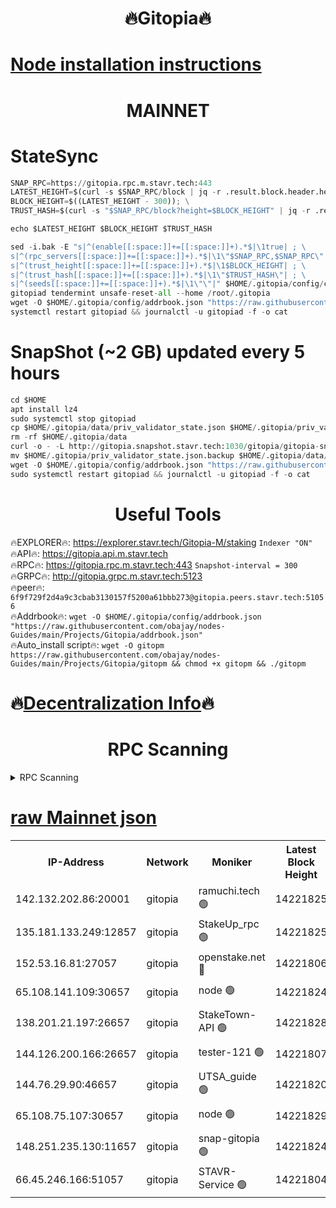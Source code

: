 <h1 align="center"> 🔥Gitopia🔥</h1>

[Node installation instructions](https://github.com/obajay/nodes-Guides/tree/main/Projects/Gitopia)
=

<h1 align="center"> MAINNET</h1>

# StateSync
```python
SNAP_RPC=https://gitopia.rpc.m.stavr.tech:443
LATEST_HEIGHT=$(curl -s $SNAP_RPC/block | jq -r .result.block.header.height); \
BLOCK_HEIGHT=$((LATEST_HEIGHT - 300)); \
TRUST_HASH=$(curl -s "$SNAP_RPC/block?height=$BLOCK_HEIGHT" | jq -r .result.block_id.hash)

echo $LATEST_HEIGHT $BLOCK_HEIGHT $TRUST_HASH

sed -i.bak -E "s|^(enable[[:space:]]+=[[:space:]]+).*$|\1true| ; \
s|^(rpc_servers[[:space:]]+=[[:space:]]+).*$|\1\"$SNAP_RPC,$SNAP_RPC\"| ; \
s|^(trust_height[[:space:]]+=[[:space:]]+).*$|\1$BLOCK_HEIGHT| ; \
s|^(trust_hash[[:space:]]+=[[:space:]]+).*$|\1\"$TRUST_HASH\"| ; \
s|^(seeds[[:space:]]+=[[:space:]]+).*$|\1\"\"|" $HOME/.gitopia/config/config.toml
gitopiad tendermint unsafe-reset-all --home /root/.gitopia
wget -O $HOME/.gitopia/config/addrbook.json "https://raw.githubusercontent.com/obajay/nodes-Guides/main/Projects/Gitopia/addrbook.json"
systemctl restart gitopiad && journalctl -u gitopiad -f -o cat
```
# SnapShot (~2 GB) updated every 5 hours
```python
cd $HOME
apt install lz4
sudo systemctl stop gitopiad
cp $HOME/.gitopia/data/priv_validator_state.json $HOME/.gitopia/priv_validator_state.json.backup
rm -rf $HOME/.gitopia/data
curl -o - -L http://gitopia.snapshot.stavr.tech:1030/gitopia/gitopia-snap.tar.lz4 | lz4 -c -d - | tar -x -C $HOME/.gitopia --strip-components 2
mv $HOME/.gitopia/priv_validator_state.json.backup $HOME/.gitopia/data/priv_validator_state.json
wget -O $HOME/.gitopia/config/addrbook.json "https://raw.githubusercontent.com/obajay/nodes-Guides/main/Projects/Gitopia/addrbook.json"
sudo systemctl restart gitopiad && journalctl -u gitopiad -f -o cat
```
 <h1 align="center"> Useful Tools</h1>

🔥EXPLORER🔥:      https://explorer.stavr.tech/Gitopia-M/staking  `Indexer "ON"` \
🔥API🔥: 			 		 https://gitopia.api.m.stavr.tech \
🔥RPC🔥:           https://gitopia.rpc.m.stavr.tech:443              `Snapshot-interval = 300` \
🔥GRPC🔥:          http://gitopia.grpc.m.stavr.tech:5123 \
🔥peer🔥:					 `6f9f729f2d4a9c3cbab3130157f5200a61bbb273@gitopia.peers.stavr.tech:51056` \
🔥Addrbook🔥:    ```wget -O $HOME/.gitopia/config/addrbook.json "https://raw.githubusercontent.com/obajay/nodes-Guides/main/Projects/Gitopia/addrbook.json"``` \
🔥Auto_install script🔥: ```wget -O gitopm https://raw.githubusercontent.com/obajay/nodes-Guides/main/Projects/Gitopia/gitopm && chmod +x gitopm && ./gitopm```

🔥[Decentralization Info](https://github.com/obajay/StateSync-snapshots/tree/main/Projects/Gitopia/Decentralization)🔥
=

<h1 align="center"> RPC Scanning</h1>

<details>
<summary>RPC Scanning</summary>

<h2 align="center"> We scan nodes in real time every 4 hours. And we provide the final result of RPC endpoints.
We cannot influence the operation of these nodes in any way. </h2>


```python
If Voting Power is higher than 0 --> then the Node is a validator of the network and may be subject to attack and be a potential threat to the chain.
```
```python
We marked such validators with a red symbol
```

</details>

[raw Mainnet json](https://rpc-check.gitopm.stavr.tech/gitopm/rpc-gitopm-result.json)
=

<table><tr><th>IP-Address</th><th>Network</th><th>Moniker</th><th>Latest Block Height</th><th>Earliest Block Height</th><th>Catching Up</th><th>Tx Index</th><th>Voting Power</th><th>Scan Time</th></tr><tr><td>142.132.202.86:20001</td><td>gitopia</td><td>ramuchi.tech 🟢</td><td>14221825</td><td>6548337</td><td>False</td><td>on</td><td>0</td><td>2024-02-22T11:41:57.216894131UTC</td></tr><tr><td>135.181.133.249:12857</td><td>gitopia</td><td>StakeUp_rpc 🟢</td><td>14221825</td><td>8010001</td><td>False</td><td>on</td><td>0</td><td>2024-02-22T11:41:57.546616609UTC</td></tr><tr><td>152.53.16.81:27057</td><td>gitopia</td><td>openstake.net 🔴</td><td>14221806</td><td>10455001</td><td>False</td><td>off</td><td>43564</td><td>2024-02-22T11:41:22.248068820UTC</td></tr><tr><td>65.108.141.109:30657</td><td>gitopia</td><td>node 🟢</td><td>14221824</td><td>12299845</td><td>False</td><td>on</td><td>0</td><td>2024-02-22T11:41:56.585008312UTC</td></tr><tr><td>138.201.21.197:26657</td><td>gitopia</td><td>StakeTown-API 🟢</td><td>14221828</td><td>12733501</td><td>False</td><td>on</td><td>0</td><td>2024-02-22T11:42:01.945726674UTC</td></tr><tr><td>144.126.200.166:26657</td><td>gitopia</td><td>tester-121 🟢</td><td>14221807</td><td>12832814</td><td>False</td><td>off</td><td>0</td><td>2024-02-22T11:41:24.599723999UTC</td></tr><tr><td>144.76.29.90:46657</td><td>gitopia</td><td>UTSA_guide 🟢</td><td>14221820</td><td>13035301</td><td>False</td><td>on</td><td>0</td><td>2024-02-22T11:41:49.977935785UTC</td></tr><tr><td>65.108.75.107:30657</td><td>gitopia</td><td>node 🟢</td><td>14221829</td><td>13189502</td><td>False</td><td>on</td><td>0</td><td>2024-02-22T11:42:08.436329863UTC</td></tr><tr><td>148.251.235.130:11657</td><td>gitopia</td><td>snap-gitopia 🟢</td><td>14221824</td><td>14079001</td><td>False</td><td>on</td><td>0</td><td>2024-02-22T11:41:56.919021923UTC</td></tr><tr><td>66.45.246.166:51057</td><td>gitopia</td><td>STAVR-Service 🟢</td><td>14221804</td><td>14214001</td><td>False</td><td>on</td><td>0</td><td>2024-02-22T11:41:41.556697870UTC</td></tr></table>
